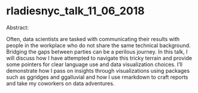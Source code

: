 # rladiesnyc_talk_11_06_2018

Abstract:

Often, data scientists are tasked with communicating their results with 
people in the workplace who do not share the same technical background. 
Bridging the gaps between parties can be a perilous journey. 
In this talk, I will discuss how I have attempted to navigate this 
tricky terrain and provide some pointers for clear language use 
and data visualization choices. I’ll demonstrate how I pass on 
insights through visualizations using packages such as ggridges 
and ggalluvial and how I use rmarkdown to craft reports and 
take my coworkers on data adventures.
